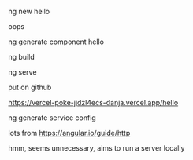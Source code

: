 ng new hello

oops

ng generate component hello

ng build

ng serve

put on github

https://vercel-poke-jjdzl4ecs-danja.vercel.app/hello

ng generate service config

lots from https://angular.io/guide/http

hmm, seems unnecessary, aims to run a server locally
